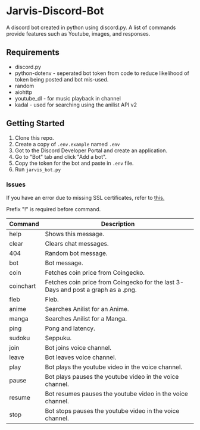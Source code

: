 # Jarvis-Discord-Bot
A discord bot created in python using discord.py. A list of commands provide features such as Youtube, images, and responses.

## Requirements
- discord.py
- python-dotenv - seperated bot token from code to reduce likelihood of token being posted and bot mis-used.
- random
- aiohttp
- youtube_dl - for music playback in channel
- kadal - used for searching using the anilist API v2

## Getting Started
1. Clone this repo.
2. Create a copy of `.env.example` named `.env`
3. Got to the Discord Developer Portal and create an application.
4. Go to "Bot" tab and click "Add a bot".
5. Copy the token for the bot and paste in `.env` file.
6. Run `jarvis_bot.py`

### Issues
If you have an error due to missing SSL certificates, refer to [this.](https://github.com/Rapptz/discord.py/issues/4159)

Prefix "!" is required before command.

| Command | Description |
| --- | --- |
| help | Shows this message. |
| clear | Clears chat messages. |
| 404 | Random bot message. |
| bot | Bot message. |
| coin | Fetches coin price from Coingecko. |
| coinchart | Fetches coin price from Coingecko for the last 3-Days and post a graph as a .png. |
| fleb | Fleb. |
| anime | Searches Anilist for an Anime. |
| manga | Searches Anilist for a Manga. |
| ping | Pong and latency.|
| sudoku | Seppuku. |
| join | Bot joins voice channel. |
| leave | Bot leaves voice channel. |
| play | Bot plays the youtube video in the voice channel. |
| pause | Bot plays pauses the youtube video in the voice channel. |
| resume | Bot resumes pauses the youtube video in the voice channel. |
| stop | Bot stops pauses the youtube video in the voice channel. |
